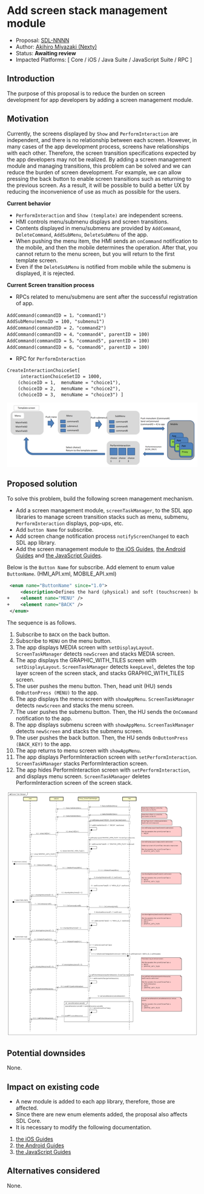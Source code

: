 # Add screen stack management module

* Proposal: [SDL-NNNN](NNNN-Add-screen-stack-management-module.md)
* Author: [Akihiro Miyazaki (Nexty)](https://github.com/Akihiro-Miyazaki)
* Status: **Awaiting review**
* Impacted Platforms: [ Core / iOS / Java Suite / JavaScript Suite / RPC ]

## Introduction
The purpose of this proposal is to reduce the burden on screen development for app developers by adding a screen management module.

## Motivation
Currently, the screens displayed by `Show` and `PerformInteraction` are independent, and there is no relationship between each screen. However, in many cases of the app development process, screens have relationships with each other. Therefore, the screen transition specifications expected by the app developers may not be realized. By adding a screen management module and managing transitions, this problem can be solved and we can reduce the burden of screen development. For example, we can allow pressing the back button to enable screen transitions such as returning to the previous screen. As a result, it will be possible to build a better UX by reducing the inconvenience of use as much as possible for the users.

<b>Current behavior</b>
 - `PerformInteraction` and `Show (template)` are independent screens.
 - HMI controls menu/submenu displays and screen transitions.
 - Contents displayed in menu/submenu are provided by `AddCommand`, `DeleteCommand`, `AddSubMenu`, `DeleteSubMenu` of the app.
 - When pushing the menu item, the HMI sends an `onCommand` notification to the mobile, and then the mobile determines the operation.
   After that, you cannot return to the menu screen, but you will return to the first template screen.
 - Even if the `DeleteSubMenu` is notified from mobile while the submenu is displayed, it is rejected.

<b>Current Screen transition process</b>

- RPCs related to menu/submenu are sent after the successful registration of app.
```
AddCommand(commandID = 1，"command1")
AddSubMenu(menuID = 100, "submenu1")
AddCommand(commandID = 2，"command2")
AddCommand(commandID = 4，"command4", parentID = 100)
AddCommand(commandID = 5，"command5", parentID = 100)
AddCommand(commandID = 6，"command6", parentID = 100)
```

- RPC for `PerformInteraction`
```
CreateInteractionChoiceSet[
	 interactionChoiceSetID = 1000,
	(choiceID = 1,  menuName = "choice1"),
	(choiceID = 2,  menuName = "choice2"),
	(choiceID = 3,  menuName = "choice3") ]
```

![Screen_transition_process.png](../assets/proposals/NNNN-Add-screen-stack-management-module/Screen_transition_process.png)

## Proposed solution
To solve this problem, build the following screen management mechanism.

- Add a screen management module, `screenTaskManager`, to the SDL app libraries to manage screen transition stacks such as menu, submenu, `PerformInteraction` displays, pop-ups, etc.
- Add `button Name` for subscribe.
- Add screen change notification process `notifyScreenChanged` to each SDL app library.
- Add the screen management module to [the iOS Guides](https://smartdevicelink.com/en/guides/iOS/displaying-a-user-interface/template-images/), [the Android Guides](https://smartdevicelink.com/en/guides/android/displaying-a-user-interface/main-screen-templates/) and [the JavaScript Guides](https://smartdevicelink.com/en/guides/javascript/displaying-a-user-interface/main-screen-templates/).

Below is the `Button Name` for subscribe.
Add element to enum value `ButtonName`. (HMI_API.xml, MOBILE_API.xml)

```xml
 <enum name="ButtonName" since="1.0">
     <description>Defines the hard (physical) and soft (touchscreen) buttons available from the module</description>
+    <element name="MENU" />
+    <element name="BACK" />
 </enum>

```

The sequence is as follows.

1. Subscribe to `BACK` on the back button.
2. Subscribe to `MENU` on the menu button.
3. The app displays MEDIA screen with `setDisplayLayout`. `ScreenTaskManager` detects `newScreen` and stacks MEDIA screen.
4. The app displays the GRAPHIC_WITH_TILES screen with `setDisplayLayout`. `ScreenTaskManager` detects `keepLevel`, deletes the top layer screen of the screen stack, and stacks GRAPHIC_WITH_TILES screen.
5. The user pushes the menu button. Then, head unit (HU) sends `OnButtonPress (MENU)` to the app.
6. The app displays the menu screen with `showAppMenu`. `ScreenTaskManager` detects `newScreen` and stacks the menu screen.
7. The user pushes the submenu button. Then, the HU sends the `OnCommand` notification to the app.
8. The app displays submenu screen with `showAppMenu`. `ScreenTaskManager` detects `newScreen` and stacks the submenu screen.
9. The user pushes the back button. Then, the HU sends `OnButtonPress (BACK_KEY)` to the app.
10. The app returns to menu screen with `showAppMenu`.
11. The app displays PerformInteraction screen with `setPerformInteraction`. `ScreenTaskManager` stacks PerformInteraction screen.
12. The app hides PerformInteraction screen with `setPerformInteraction`, and displays menu screen. `ScreenTaskManager` deletes PerformInteraction screen of the screen stack.

![new_sequence.png](../assets/proposals/NNNN-Add-screen-stack-management-module/new_sequence.png)

## Potential downsides
None.

## Impact on existing code

- A new module is added to each app library, therefore, those are affected.
- Since there are new enum elements added, the proposal also affects SDL Core.
- It is necessary to modify the following documentation.
1. [the iOS Guides](https://smartdevicelink.com/en/guides/iOS/displaying-a-user-interface/template-images/)
2. [the Android Guides](https://smartdevicelink.com/en/guides/android/displaying-a-user-interface/main-screen-templates/)
3. [the JavaScript Guides](https://smartdevicelink.com/en/guides/javascript/displaying-a-user-interface/main-screen-templates/)

## Alternatives considered
None.
